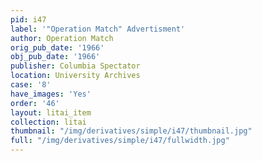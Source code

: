 ```yaml
---
pid: i47
label: '"Operation Match" Advertisment'
author: Operation Match
orig_pub_date: '1966'
obj_pub_date: '1966'
publisher: Columbia Spectator
location: University Archives
case: '8'
have_images: 'Yes'
order: '46'
layout: litai_item
collection: litai
thumbnail: "/img/derivatives/simple/i47/thumbnail.jpg"
full: "/img/derivatives/simple/i47/fullwidth.jpg"
---
```

